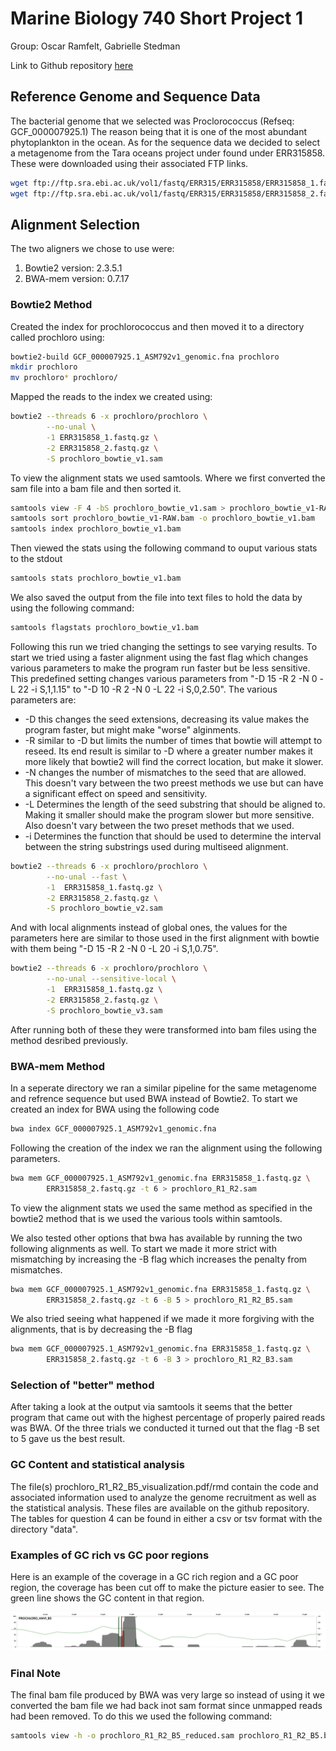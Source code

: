 # Marine Biology 740 Short Project 1

Group: Oscar Ramfelt, Gabrielle Stedman

Link to Github repository [here](https://github.com/kolaban/mbio740-short-project1)

## Reference Genome and Sequence Data

The bacterial genome that we selected was Proclorococcus (Refseq: GCF_000007925.1) The reason being that it is one of the most abundant phytoplankton in the ocean. As for the sequence data we decided to select a metagenome from the Tara oceans project under found under ERR315858. These were downloaded using their associated FTP links.

```Bash
wget ftp://ftp.sra.ebi.ac.uk/vol1/fastq/ERR315/ERR315858/ERR315858_1.fastq.gz
wget ftp://ftp.sra.ebi.ac.uk/vol1/fastq/ERR315/ERR315858/ERR315858_2.fastq.gz
```

## Alignment Selection

The two aligners we chose to use were:

1. Bowtie2 version: 2.3.5.1
1. BWA-mem version: 0.7.17

### Bowtie2 Method

Created the index for prochlorococcus and then moved it to a directory called prochloro using:

```Bash
bowtie2-build GCF_000007925.1_ASM792v1_genomic.fna prochloro
mkdir prochloro
mv prochloro* prochloro/
```

Mapped the reads to the index we created using:

```Bash
bowtie2 --threads 6 -x prochloro/prochloro \
        --no-unal \
        -1 ERR315858_1.fastq.gz \
        -2 ERR315858_2.fastq.gz \
        -S prochloro_bowtie_v1.sam
```

To view the alignment stats we used samtools. Where we first converted the sam file into a bam file and then sorted it.

```Bash
samtools view -F 4 -bS prochloro_bowtie_v1.sam > prochloro_bowtie_v1-RAW.bam
samtools sort prochloro_bowtie_v1-RAW.bam -o prochloro_bowtie_v1.bam
samtools index prochloro_bowtie_v1.bam
```

Then viewed the stats using the following command to ouput various stats to the stdout

```Bash
samtools stats prochloro_bowtie_v1.bam
```

We also saved the output from the file into text files to hold the data by using the following command:

```Bash
samtools flagstats prochloro_bowtie_v1.bam
```

Following this run we tried changing the settings to see varying results. To start we tried using a faster alignment using the fast flag which changes various parameters to make the program run faster but be less sensitive. This predefined setting changes various parameters from "-D 15 -R 2 -N 0 -L 22 -i S,1,1.15" to "-D 10 -R 2 -N 0 -L 22 -i S,0,2.50". The various parameters are:

* -D this changes the seed extensions, decreasing its value makes the program faster, but might make "worse" alginments. 
* -R similar to -D but limits the number of times that bowtie will attempt to reseed. Its end result is similar to -D where a greater number makes it more likely that bowtie2 will find the correct location, but make it slower.
* -N changes the number of mismatches to the seed that are allowed. This doesn't vary between the two preest methods we use but can have a significant effect on speed and sensitivity.
* -L Determines the length of the seed substring that should be aligned to. Making it smaller should make the program slower but more sensitive. Also doesn't vary between the two preset methods that we used.
* -i Determines the function that should be used to determine the interval between the string substrings used during multiseed alignment.

```Bash
bowtie2 --threads 6 -x prochloro/prochloro \
        --no-unal --fast \
        -1  ERR315858_1.fastq.gz \
        -2 ERR315858_2.fastq.gz \
        -S prochloro_bowtie_v2.sam
```

And with local alignments instead of global ones, the values for the parameters here are similar to those used in the first alignment with bowtie with them being "-D 15 -R 2 -N 0 -L 20 -i S,1,0.75".

```Bash
bowtie2 --threads 6 -x prochloro/prochloro \
        --no-unal --sensitive-local \
        -1  ERR315858_1.fastq.gz \
        -2 ERR315858_2.fastq.gz \
        -S prochloro_bowtie_v3.sam
```

After running both of these they were transformed into bam files using the method desribed previously. 

### BWA-mem Method

In a seperate directory we ran a similar pipeline for the same metagenome and refrence sequence but used BWA instead of Bowtie2. To start we created an index for BWA using the following code

```Bash
bwa index GCF_000007925.1_ASM792v1_genomic.fna
```

Following the creation of the index we ran the alignment using the following parameters.

```bash
bwa mem GCF_000007925.1_ASM792v1_genomic.fna ERR315858_1.fastq.gz \
        ERR315858_2.fastq.gz -t 6 > prochloro_R1_R2.sam
```

To view the alignment stats we used the same method as specified in the bowtie2 method that is we used the various tools within samtools.

We also tested other options that bwa has available by running the two following alignments as well. To start we made it more strict with mismatching by increasing the -B flag which increases the penalty from mismatches.

```Bash
bwa mem GCF_000007925.1_ASM792v1_genomic.fna ERR315858_1.fastq.gz \
        ERR315858_2.fastq.gz -t 6 -B 5 > prochloro_R1_R2_B5.sam
```

We also tried seeing what happened if we made it more forgiving with the alignments, that is by decreasing the -B flag

```Bash
bwa mem GCF_000007925.1_ASM792v1_genomic.fna ERR315858_1.fastq.gz \
        ERR315858_2.fastq.gz -t 6 -B 3 > prochloro_R1_R2_B3.sam
```

### Selection of "better" method

After taking a look at the output via samtools it seems that the better program that came out with the highest percentage of properly paired reads was BWA. Of the three trials we conducted it turned out that the flag -B set to 5 gave us the best result.

### GC Content and statistical analysis

The file(s) prochloro_R1_R2_B5_visualization.pdf/rmd contain the code and associated information used to analyze the genome recruitment as well as the statistical analysis. These files are available on the github repository. The tables for question 4 can be found in either a csv or tsv format with the directory "data".

### Examples of GC rich vs GC poor regions

Here is an example of the coverage in a GC rich region and a GC poor region, the coverage has been cut off to make the picture easier to see. The green line shows the GC content in that region.

![GC poor region](static/gc_image.png)

### Final Note

The final bam file produced by BWA was very large so instead of using it we converted the bam file we had back inot sam format since unmapped reads had been removed. To do this we used the following command:

```Bash
samtools view -h -o prochloro_R1_R2_B5_reduced.sam prochloro_R1_R2_B5.bam
```
